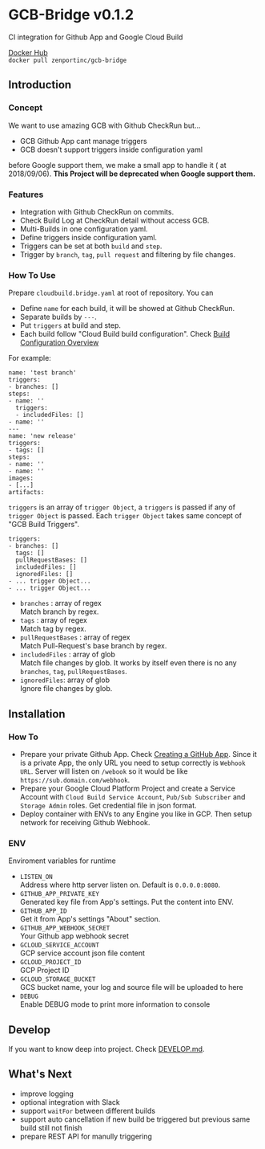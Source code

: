 # GCB-Bridge v0.1.2
CI integration for Github App and Google Cloud Build

[Docker Hub](https://hub.docker.com/r/zenportinc/gcb-bridge/)   
`docker pull zenportinc/gcb-bridge`   
   
## Introduction
### Concept
We want to use amazing GCB with Github CheckRun but...
- GCB Github App cant manage triggers
- GCB doesn't support triggers inside configuration yaml   

before Google support them, we make a small app to handle it ( at 2018/09/06). **This Project will be deprecated when Google support them.**

### Features 
- Integration with Github CheckRun on commits.
- Check Build Log at CheckRun detail without access GCB.
- Multi-Builds in one configuration yaml.
- Define triggers inside configuration yaml.
- Triggers can be set at both `build` and `step`.
- Trigger by `branch`, `tag`, `pull request` and filtering by file changes.

### How To Use
Prepare `cloudbuild.bridge.yaml` at root of repository. You can
- Define `name` for each build, it will be showed at Github CheckRun.
- Separate builds by `---`.
- Put `triggers` at build and step.
- Each build follow "Cloud Build build configuration". Check [Build Configuration Overview](https://cloud.google.com/cloud-build/docs/build-config)

For example: 
```
name: 'test branch'
triggers:
- branches: []
steps:
- name: ''
  triggers:
  - includedFiles: []
- name: ''
---
name: 'new release'
triggers:
- tags: []
steps:
- name: ''
- name: ''
images:
- [...]
artifacts:
```
   
`triggers` is an array of `trigger Object`, a `triggers` is passed if any of `trigger Object` is passed. Each `trigger Object` takes same concept of "GCB Build Triggers".
```
triggers:
- branches: []
  tags: []
  pullRequestBases: []
  includedFiles: []
  ignoredFiles: []
- ... trigger Object...
- ... trigger Object...
```
- `branches` : array of regex   
  Match branch by regex.
- `tags` : array of regex   
  Match tag by regex.
- `pullRequestBases` : array of regex   
  Match Pull-Request's base branch by regex.
- `includedFiles` : array of glob   
  Match file changes by glob. It works by itself even there is no any `branches`, `tag`, `pullRequestBases`.
- `ignoredFiles`: array of glob   
  Ignore file changes by glob.

## Installation
### How To
- Prepare your private Github App. Check [Creating a GitHub App](https://developer.github.com/apps/building-github-apps/creating-a-github-app/). Since it is a private App, the only URL you need to setup correctly is `Webhook URL`. Server will listen on `/webook` so it would be like `https://sub.domain.com/webhook`.
- Prepare your Google Cloud Platform Project and create a Service Account with `Cloud Build Service Account`, `Pub/Sub Subscriber` and `Storage Admin` roles. Get credential file in json format.
- Deploy container with ENVs to any Engine you like in GCP. Then setup network for receiving Github Webhook.

### ENV
Enviroment variables for runtime
- `LISTEN_ON`   
  Address where http server listen on. Default is `0.0.0.0:8080`.
- `GITHUB_APP_PRIVATE_KEY`   
  Generated key file from App's settings. Put the content into ENV.
- `GITHUB_APP_ID`   
  Get it from App's settings "About" section.
- `GITHUB_APP_WEBHOOK_SECRET`   
  Your Github app webhook secret
- `GCLOUD_SERVICE_ACCOUNT`   
  GCP service account json file content
- `GCLOUD_PROJECT_ID`   
  GCP Project ID
- `GCLOUD_STORAGE_BUCKET`   
  GCS bucket name, your log and source file will be uploaded to here
- `DEBUG`   
  Enable DEBUG mode to print more information to console

## Develop
If you want to know deep into project. Check [DEVELOP.md](https://github.com/zenportinc/GCB-bridge/blob/master/DEVELOP.md).

## What's Next
- improve logging
- optional integration with Slack
- support `waitFor` between different builds
- support auto cancellation if new build be triggered but previous same build still not finish
- prepare REST API for manully triggering
